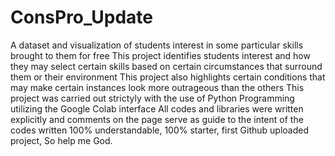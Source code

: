 # ConsPro_Update
A dataset and visualization of students interest in some particular skills brought to them for free
This project identifies students interest and how they may select certain skills based on certain circumstances that surround them or their environment
This project also highlights certain conditions that may make certain instances look more outrageous than the others
This project was carried out strictyly with the use of Python Programming utilizing the Google Colab interface
All codes and libraries were written explicitly and comments on the page serve as guide to the intent of the codes written
100% understandable, 100% starter, first Github uploaded project, So help me God.
